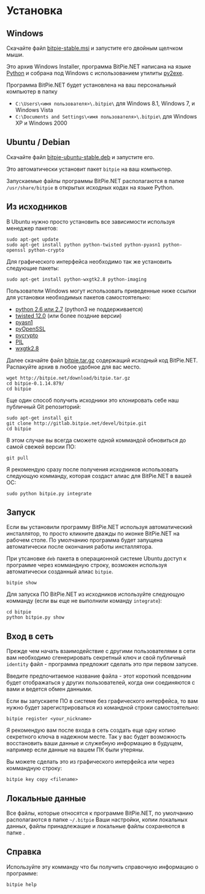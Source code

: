 # Установка


## Windows

Скачайте файл [bitpie-stable.msi](http://bitpie.net/download/bitpie-stable.msi) 
и запустите его двойным щелчком мыши.

Это архив Windows Installer, программа BitPie.NET написана на языке [Python](http://python.org) и собрана под Windows 
с использованием утилиты [py2exe](http://www.py2exe.org/).

Программа BitPie.NET будет установлена на ваш персональный компьютер в папку 

  * `С:\Users\<имя пользователя>\.bitpie\` для Windows 8.1, Windows 7, и Windows Vista
  * `C:\Documents and Settings\<имя пользователя>\.bitpie\` для Windows XP и Windows 2000

## Ubuntu / Debian

Скачайте файл [bitpie-ubuntu-stable.deb](http://bitpie.net/download/bitpie-ubuntu-stable.deb) и запустите его.

Это автоматически установит пакет `bitpie` на ваш компьютер.

Запускаемые файлы программы BitPie.NET располагаются в папке `/usr/share/bitpie` 
в открытых исходных кодах на языке Python. 


## Из исходников

В Ubuntu нужно просто установить все зависимости используя менеджер пакетов:

    sudo apt-get update
    sudo apt-get install python python-twisted python-pyasn1 python-openssl python-crypto
    
Для графического интерфейса необходимо так же установить следующие пакеты:
    
    sudo apt-get install python-wxgtk2.8 python-imaging

Пользователи Windows могут использовать приведенные ниже ссылки для установки необходимых пакетов самостоятельно:

  * [python 2.6 или 2.7](http://python.org/download/releases) (python3 не поддерживается)
  * [twisted 12.0](http://twistedmatrix.com) (или более поздние версии)
  * [pyasn1](http://pyasn1.sourceforge.net)
  * [pyOpenSSL](https://launchpad.net/pyopenssl)
  * [pycrypto](https://www.dlitz.net/software/pycrypto/)
  * [PIL](http://www.pythonware.com/products/pil)
  * [wxgtk2.8](http://wiki.wxpython.org/InstallingOnUbuntuOrDebian)

Далее скачайте файл [bitpie.tar.gz](http://bitpie.net/download/bitpie.tar.gz) содержащий исходный код BitPie.NET. 
Распакуйте архив в любое удобное для вас место.

    wget http://bitpie.net/download/bitpie.tar.gz
    cd bitpie-0.1.14.879/
    cd bitpie

Еще один способ получить исходники это клонировать себе наш публичный Git репозиторий:

    sudo apt-get install git
    git clone http://gitlab.bitpie.net/devel/bitpie.git
    cd bitpie
    
В этом случае вы всегда сможете одной коммандой обновиться до самой свежей версии ПО:
    
    git pull
    
Я рекомендую сразу после получения исходников использовать следующую комманду, которая создаст
алиас для BitPie.NET в вашей ОС:

    sudo python bitpie.py integrate


## Запуск

Если вы установили программу BitPie.NET используя автоматический инсталлятор,
то просто кликните дважды по иконке BitPie.NET на рабочем столе. 
По умолчанию программа будет запущена автоматически после окончания работы инсталлятора.

При утсановке `deb` пакета в операционной системе Ubuntu доступ к программе через коммандную строку, 
возможен используя автоматически созданный алиас `bitpie`.

    bitpie show

Для запуска ПО BitPie.NET из исходников используйте следующую комманду
(если вы еще не выполнили команду `integrate`):

    cd bitpie
    python bitpie.py show


## Вход в сеть

Прежде чем начать взаимодействие с другими пользователями в сети вам необходимо сгенерировать
секретный ключ и свой публичный `identity` файл - программа предложит сделать это при первом запуске.

Введите предпочитаемое название файла - этот короткий псевдоним будет отображаться у других пользователей,
когда они соединяются с вами и ведется обмен данными. 

Если вы запускаете ПО в системе без графического интерфейса,
то вам нужно будет зарегистрироваться из командной строки самостоятельно:

    bitpie register <your_nickname>

Я рекомендую вам после входа в сеть создать еще одну копию секретного ключа в надежном месте. 
Так у вас будет возможность восстановить ваши данные и служебную информацию в будущем,
например если данные на вашем ПК были утеряны.

Вы можете сделать это из графического интерфейса или через коммандную строку:

    bitpie key copy <filename>


## Локальные данные

Все файлы, которые относятся к программе BitPie.NET, по умолчанию располагаются в папке 
`~/.bitpie`
Ваши настройки, копии локальных данных, файлы принадлежащие и локальные файлы сохраняются в папке .


## Справка

Используйте эту комманду что бы получить справочную информацию о программе:

    bitpie help


